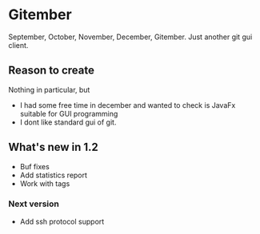 # Gitember

September, October, November, December, Gitember. Just another git gui client. 

## Reason to create 

Nothing in particular, but 
 * I had some free time in december and wanted to check is JavaFx suitable for GUI programming
 * I dont like standard gui of git.

## What's new in 1.2
 * Buf fixes
 * Add statistics report
 * Work with tags

### Next version

 * Add ssh protocol support



